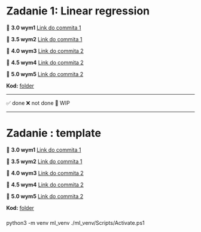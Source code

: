 # Zadanie 1: Linear regression

🚧 **3.0 wym1** [Link do commita 1]()

🚧 **3.5 wym2** [Link do commita 1]()

🚧 **4.0 wym3** [Link do commita 2]()

🚧 **4.5 wym4** [Link do commita 2]()

🚧 **5.0 wym5** [Link do commita 2]()

**Kod:** [folder]()


---

✅ done
❌ not done
🚧 WIP

---

# Zadanie : template

🚧 **3.0 wym1** [Link do commita 1]()

🚧 **3.5 wym2** [Link do commita 1]()

🚧 **4.0 wym3** [Link do commita 2]()

🚧 **4.5 wym4** [Link do commita 2]()

🚧 **5.0 wym5** [Link do commita 2]()

**Kod:** [folder]()

#####

python3 -m venv ml_venv
./ml_venv/Scripts/Activate.ps1
